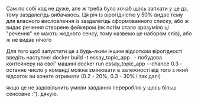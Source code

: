 Сам по собі код не дуже, але ж треба було хочаб щось запхати у це дз, тому 
заздалегідь вибачаюсь.
Ця річ із вірогідністю у 50% видає тему для власного висловлення із 
заздалегідь сформованного списку, або ж видає речення створене фейкером
(як потім стало зрозуміло ці "речення" не мають жодного сенсу, тому назвемо це 
набором слів), або ж не видає нічого

Для того щоб запустити це з будь-яким іншим відсотком вірогідності введіть наступне:
docker build -t essay_topic_app . - побудова контейнеру на свої' машині
docker run essay_topic_app --chance 0.3 - останнє число у команді можна
змінювати в залежності від того з який відсоток ви хочете отримати (0.2 - 20%, 0.3 - 30%
і так далі)

якщо це не задовільнить умови завдання перероблю у щось більш сенсовне :"). дякую.